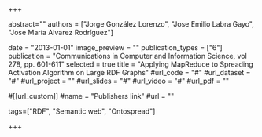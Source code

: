 +++

abstract=""
authors = ["Jorge González Lorenzo", "Jose Emilio Labra Gayo", "Jose María Alvarez Rodríguez"]

date = "2013-01-01"
image_preview = ""
publication_types = ["6"]
publication = "Communications in Computer and Information Science, vol 278, pp. 601-611"
selected = true
title = "Applying MapReduce to Spreading Activation Algorithm on Large RDF Graphs"
#url_code = "#"
#url_dataset = "#"
#url_project = ""
#url_slides = "#"
#url_video = "#"
#url_pdf = ""


#[[url_custom]]
#name = "Publishers link"
#url = ""

tags=["RDF", "Semantic web", "Ontospread"]

+++
